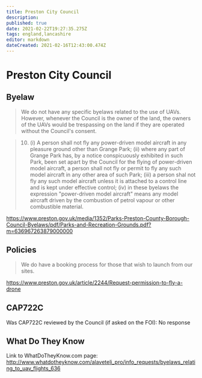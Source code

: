 ```yaml
---
title: Preston City Council
description: 
published: true
date: 2021-02-22T19:27:35.275Z
tags: england,lancashire
editor: markdown
dateCreated: 2021-02-16T12:43:00.474Z
---
```


# Preston City Council


## Byelaw
> We do not have any specific byelaws related to the use of UAVs.  However, whenever the Council is the owner of the land, the owners of the UAVs would be trespassing on the land if they are operated without the Council's consent.

> 10. (i) A person shall not fly any power-driven model aircraft in any pleasure ground other than Grange Park;
> (ii) where any part of Grange Park has, by a notice conspicuously exhibited in such Park, been set apart by the Council for the flying of power-driven model aircraft, a person shall not fly or permit to fly any such model aircraft in any other area of such Park;
> (iii) a person shal not fly any such model aircraft unless it is attached to a control line and is kept under effective control;
> (iv) in these byelaws the expression "power-driven model aircraft" means any model aircraft driven by the combustion of petrol vapour or other combustible material.

https://www.preston.gov.uk/media/1352/Parks-Preston-County-Borough-Council-Byelaws/pdf/Parks-and-Recreation-Grounds.pdf?m=636967263879000000

## Policies
> We do have a booking process for those that wish to launch from our sites.

https://www.preston.gov.uk/article/2244/Request-permission-to-fly-a-drone


## CAP722C

Was CAP722C reviewed by the Council (if asked on the FOI): No response

## What Do They Know

Link to WhatDoTheyKnow.com page:
http://www.whatdotheyknow.com/alaveteli_pro/info_requests/byelaws_relating_to_uav_flights_636

